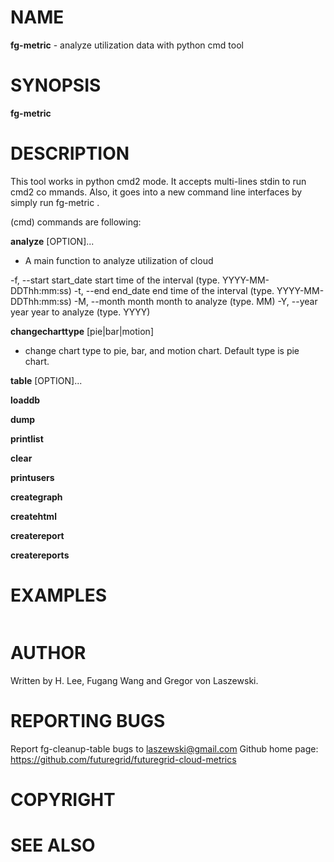 NAME
====

 **fg-metric** - analyze utilization data with python cmd tool

SYNOPSIS
========

 **fg-metric**

DESCRIPTION
===========
This tool works in python cmd2 mode. It accepts multi-lines stdin to run cmd2 co
mmands. Also, it goes into a new command line interfaces by simply run fg-metric
. 

(cmd) commands are following:

**analyze** [OPTION]...
 - A main function to analyze utilization of cloud

 -f, --start start_date
             start time of the interval (type. YYYY-MM-DDThh:mm:ss)
 -t, --end end_date
           end time of the interval (type. YYYY-MM-DDThh:mm:ss)
 -M, --month month
             month to analyze (type. MM)
 -Y, --year year
            year to analyze (type. YYYY)

**changecharttype** [pie|bar|motion]
 - change chart type to pie, bar, and motion chart. Default type is pie chart.

**table** [OPTION]...

**loaddb**

**dump**

**printlist**

**clear**

**printusers**

**creategraph**

**createhtml**

**createreport**

**createreports**


EXAMPLES
========

```
```

AUTHOR
======

Written by H. Lee, Fugang Wang and Gregor von Laszewski.

REPORTING BUGS
==============

Report fg-cleanup-table bugs to laszewski@gmail.com
Github home page: <https://github.com/futuregrid/futuregrid-cloud-metrics>

COPYRIGHT
=========

SEE ALSO
========

